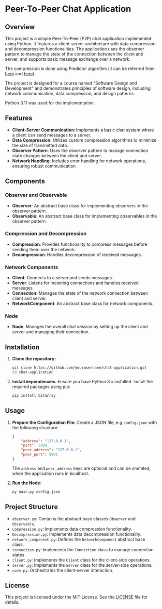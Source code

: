 # Peer-To-Peer Chat Application

## Overview

This project is a simple Peer-To-Peer (P2P) chat application implemented using Python. It features a client-server architecture with data compression and decompression functionalities. The application uses the observer pattern to manage the state of the connection between the client and server, and supports basic message exchange over a network.

The compression is done using Predictor algorithm (it can be referred from [here](https://datatracker.ietf.org/doc/rfc1978/) and [here](https://dl.acm.org/doi/10.1145/42005.42031)).

The project is designed for a course named "Software Design and Development" and demonstrates principles of software design, including network communication, data compression, and design patterns.

Python 3.11 was used for the implementation.
## Features

- **Client-Server Communication**: Implements a basic chat system where a client can send messages to a server.
- **Data Compression**: Utilizes custom compression algorithms to minimize the size of transmitted data.
- **Observer Pattern**: Uses the observer pattern to manage connection state changes between the client and server.
- **Network Handling**: Includes error handling for network operations, ensuring robust communication.

## Components

### Observer and Observable

- **Observer**: An abstract base class for implementing observers in the observer pattern.
- **Observable**: An abstract base class for implementing observables in the observer pattern.

### Compression and Decompression

- **Compression**: Provides functionality to compress messages before sending them over the network.
- **Decompression**: Handles decompression of received messages.

### Network Components

- **Client**: Connects to a server and sends messages.
- **Server**: Listens for incoming connections and handles received messages.
- **Connection**: Manages the state of the network connection between client and server.
- **NetworkComponent**: An abstract base class for network components.

### Node

- **Node**: Manages the overall chat session by setting up the client and server and managing their connection.

## Installation

1. **Clone the repository:**
   ```bash
   git clone https://github.com/yourusername/chat-application.git
   cd chat-application
   ```

2. **Install dependencies:**
   Ensure you have Python 3.x installed. Install the required packages using pip:
   ```bash
   pip install bitarray
   ```

## Usage

1. **Prepare the Configuration File:**
   Create a JSON file, e.g `config.json` with the following structure:
   ```json
   {
       "address": "127.0.0.1",
       "port": 5000,
       "peer_address": "127.0.0.1",
       "peer_port": 5001
   }
   ```
   The ```address``` and ```peer_address``` keys are optional and can be ommited, when the application runs in localhost.

2. **Run the Node:**
   ```bash
   py main.py config.json
   ```

## Project Structure

- `observer.py`: Contains the abstract base classes `Observer` and `Observable`.
- `Compression.py`: Implements data compression functionality.
- `Decompression.py`: Implements data decompression functionality.
- `network_component.py`: Defines the `NetworkComponent` abstract base class.
- `connection.py`: Implements the `Connection` class to manage connection states.
- `client.py`: Implements the `Client` class for the client-side operations.
- `server.py`: Implements the `Server` class for the server-side operations.
- `node.py`: Orchestrates the client-server interaction.

## License

This project is licensed under the MIT License. See the [LICENSE](LICENSE) file for details.
